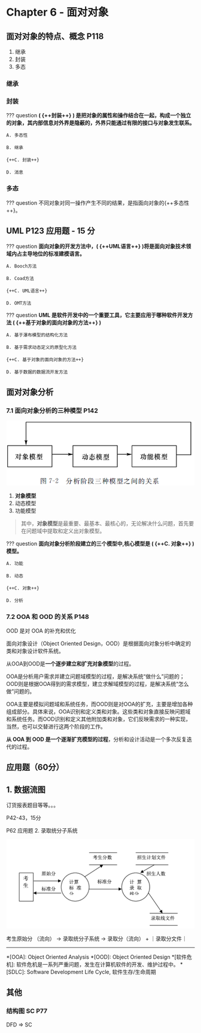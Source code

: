 # Chapter 6 - 面对对象

## 面对对象的特点、概念 P118

1. 继承
2. 封装
3. 多态

### 继承

### 封装

??? question
    **( {++封装++}  ) 是把对象的属性和操作结合在一起，构成一个独立的对象，其内部信息对外界是隐蔽的，外界只能通过有限的接口与对象发生联系。**

    A. 多态性
    
    B. 继承
    
    {++C. 封装++}
    
    D. 消息

### 多态

??? question
    不同对象对同一操作产生不同的结果，是指面向对象的{++多态性++}。

## UML P123 应用题 - 15 分

??? question
    **面向对象的开发方法中，( {++UML语言++} )将是面向对象技术领域内占主导地位的标准建模语言。**

    A. Booch方法
    
    B. Coad方法
    
    {++C. UML语言++}
    
    D. OMT方法

??? question
    **UML 是软件开发中的一个重要工具，它主要应用于哪种软件开发方法 ( {++基于对象的面向对象的方法++} )**

    A. 基于瀑布模型的结构化方法
    
    B. 基于需求动态定义的原型化方法
    
    {++C. 基于对象的面向对象的方法++}
    
    D. 基于数据的数据流开发方法

## 面对对象分析

### 7.1 面向对象分析的三种模型 P142

![image-20230605125704328](./assets/image-20230605125704328.png)

1. **对象模型**
2. 动态模型
3. 功能模型

> 其中，**对象模型**是最重要、最基本、最核心的，无论解决什么问题，首先要在问题域中提取和定义出对象模型。

??? question
    **面向对象分析阶段建立的三个模型中,核心模型是 ( {++C. 对象++} )模型。**

    A. 功能
    
    B. 动态
    
    {++C. 对象++}
    
    D. 分析

### 7.2 OOA 和 OOD 的关系 P148

OOD 是对 OOA 的补充和优化

面向对象设计（Object Oriented Design，OOD）是根据面向对象分析中确定的类和对象设计软件系统。

从OOA到OOD是**一个逐步建立和扩充对象模型**的过程。

OOA是分析用户需求并建立问题域模型的过程，是解决系统“做什么”问题的；OOD则是根据OOA得到的需求模型，建立求解域模型的过程，是解决系统“怎么做”问题的。

OOA主要是模拟问题域和系统任务，而OOD则是对OOA的扩充，主要是增加各种组成部分。具体来说，OOA识别和定义类和对象。这些类和对象直接反映问题域和系统任务。而OOD识别和定义其他附加类和对象，它们反映需求的一种实现，当然，也可以交替进行这两个阶段的工作。

**从 OOA 到 OOD 是一个逐渐扩充模型的过程**，分析和设计活动是一个多次反复迭代的过程。

## 应用题（60分）

## 1. 数据流图

订货报表题目等等。。。

P42-43，15分

P62 应用题 2. 录取统分子系统

![image-20230605111018591](./assets/image-20230605111018591.png)

考生原始分 （流向） -> 录取统分子系统 -> 录取分（流向） + ｜录取分文件｜

---



*[OOA]: Object Oriented Analysis
*[OOD]: Object Oriented Design
*[软件危机]: 软件危机是一系列严重问题，发生在计算机软件的开发、维护过程中。
*[SDLC]: Software Development Life Cycle, 软件生存/生命周期

## 其他

### 结构图 SC P77

DFD => SC